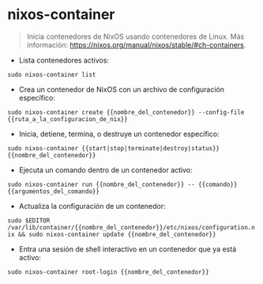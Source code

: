 # nixos-container

> Inicia contenedores de NixOS usando contenedores de Linux.
> Más información: <https://nixos.org/manual/nixos/stable/#ch-containers>.

- Lista contenedores activos:

`sudo nixos-container list`

- Crea un contenedor de NixOS con un archivo de configuración específico:

`sudo nixos-container create {{nombre_del_contenedor}} --config-file {{ruta_a_la_configuracion_de_nix}}`

- Inicia, detiene, termina, o destruye un contenedor específico:

`sudo nixos-container {{start|stop|terminate|destroy|status}} {{nombre_del_contenedor}}`

- Ejecuta un comando dentro de un contenedor activo:

`sudo nixos-container run {{nombre_del_contenedor}} -- {{comando}} {{argumentos_del_comando}}`

- Actualiza la configuración de un contenedor:

`sudo $EDITOR /var/lib/container/{{nombre_del_contenedor}}/etc/nixos/configuration.nix && sudo nixos-container update {{nombre_del_contenedor}}`

- Entra una sesión de shell interactivo en un contenedor que ya está activo:

`sudo nixos-container root-login {{nombre_del_contenedor}}`

